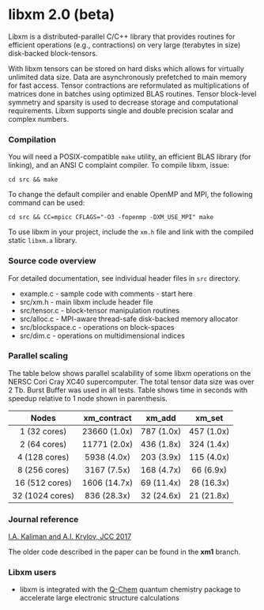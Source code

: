 # libxm 2.0 (beta)

Libxm is a distributed-parallel C/C++ library that provides routines for
efficient operations (e.g., contractions) on very large (terabytes in size)
disk-backed block-tensors.

With libxm tensors can be stored on hard disks which allows for virtually
unlimited data size. Data are asynchronously prefetched to main memory for fast
access. Tensor contractions are reformulated as multiplications of matrices
done in batches using optimized BLAS routines. Tensor block-level symmetry and
sparsity is used to decrease storage and computational requirements. Libxm
supports single and double precision scalar and complex numbers.

### Compilation

You will need a POSIX-compatible `make` utility, an efficient BLAS library (for
linking), and an ANSI C complaint compiler. To compile libxm, issue:

    cd src && make

To change the default compiler and enable OpenMP and MPI, the following command
can be used:

    cd src && CC=mpicc CFLAGS="-O3 -fopenmp -DXM_USE_MPI" make

To use libxm in your project, include the `xm.h` file and link with the
compiled static `libxm.a` library.

### Source code overview

For detailed documentation, see individual header files in `src` directory.

- example.c - sample code with comments - start here
- src/xm.h - main libxm include header file
- src/tensor.c - block-tensor manipulation routines
- src/alloc.c - MPI-aware thread-safe disk-backed memory allocator
- src/blockspace.c - operations on block-spaces
- src/dim.c - operations on multidimensional indices

### Parallel scaling

The table below shows parallel scalability of some libxm operations on the
NERSC Cori Cray XC40 supercomputer. The total tensor data size was over 2 Tb.
Burst Buffer was used in all tests. Table shows time in seconds with speedup
relative to 1 node shown in parenthesis.

|      Nodes      |  xm\_contract  |   xm\_add   |   xm\_set   |
|:---------------:|:--------------:|:-----------:|:-----------:|
|  1 (32 cores)   |  23660 (1.0x)  | 787 (1.0x)  | 457 (1.0x)  |
|  2 (64 cores)   |  11771 (2.0x)  | 436 (1.8x)  | 324 (1.4x)  |
|  4 (128 cores)  |   5938 (4.0x)  | 203 (3.9x)  | 115 (4.0x)  |
|  8 (256 cores)  |   3167 (7.5x)  | 168 (4.7x)  |  66 (6.9x)  |
| 16 (512 cores)  |   1606 (14.7x) |  69 (11.4x) |  28 (16.3x) |
| 32 (1024 cores) |    836 (28.3x) |  32 (24.6x) |  21 (21.8x) |

### Journal reference

[I.A. Kaliman and A.I. Krylov, JCC 2017](https://dx.doi.org/10.1002/jcc.24713)

The older code described in the paper can be found in the **xm1** branch.

### Libxm users

- libxm is integrated with the [Q-Chem](http://www.q-chem.com) quantum
  chemistry package to accelerate large electronic structure calculations
